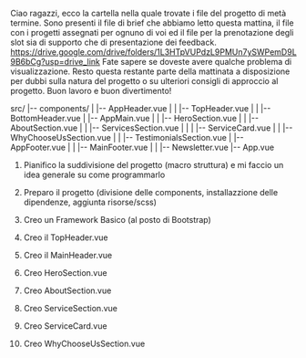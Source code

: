 <!-----------------------
    CONSEGNA ESERCIZIO
------------------------>

Ciao ragazzi, ecco la cartella nella quale trovate i file del progetto di metà termine. Sono presenti il file di brief che abbiamo letto questa mattina, il file con i progetti assegnati per ognuno di voi ed il file per la prenotazione degli slot sia di supporto che di presentazione dei feedback. https://drive.google.com/drive/folders/1L3HTpVUPdzL9PMUn7ySWPemD9L9B6bCg?usp=drive_link
Fate sapere se doveste avere qualche problema di visualizzazione.
Resto questa restante parte della mattinata a disposizione per dubbi sulla natura del progetto o su ulteriori consigli di approccio al progetto.
Buon lavoro e buon divertimento!

<!--------------------------
    SUDDIVISIONE PROGETTO
--------------------------->

src/
|-- components/
| |-- AppHeader.vue
| | |-- TopHeader.vue
| | |-- BottomHeader.vue
| |-- AppMain.vue
| | |-- HeroSection.vue
| | |-- AboutSection.vue
| | |-- ServicesSection.vue
| | | |-- ServiceCard.vue
| | |-- WhyChooseUsSection.vue
| | |-- TestimonialsSection.vue
| |-- AppFooter.vue
| | |-- MainFooter.vue
| | |-- Newsletter.vue
|-- App.vue

<!--------------------------
        FASI LAVORO
--------------------------->

1.  Pianifico la suddivisione del progetto (macro struttura) e mi faccio un idea generale su come programmarlo
2.  Preparo il progetto (divisione delle components, installazzione delle dipendenze, aggiunta risorse/scss)
3.  Creo un Framework Basico (al posto di Bootstrap)

4.  Creo il TopHeader.vue
5.  Creo il MainHeader.vue

6.  Creo HeroSection.vue
7.  Creo AboutSection.vue

8.  Creo ServiceSection.vue
9.  Creo ServiceCard.vue

10. Creo WhyChooseUsSection.vue

<!-- Da completare -->
